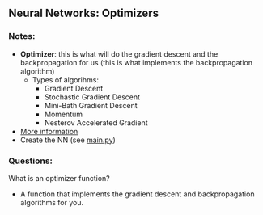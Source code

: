 ## Neural Networks: Optimizers

### Notes:

- <b>Optimizer</b>: this is what will do the gradient descent and the backpropagation for us (this is what implements the backpropagation algorithm)
  - Types of algorihms:
    - Gradient Descent
    - Stochastic Gradient Descent
    - Mini-Bath Gradient Descent
    - Momentum
    - Nesterov Accelerated Gradient
- [More information](https://medium.com/game-of-bits/understanding-optimizers-for-training-deep-learning-models-694c071b5b70)
- Create the NN (see [main.py](main.py))

### Questions:

What is an optimizer function?

- A function that implements the gradient descent and backpropagation algorithms for you.
